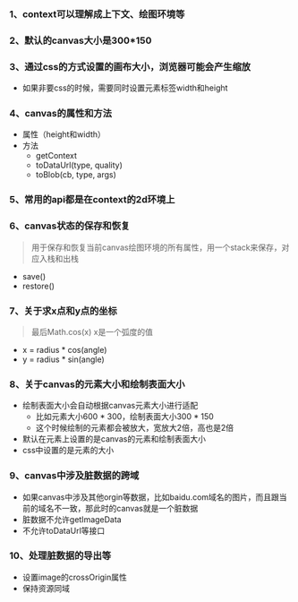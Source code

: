 ### 1、context可以理解成上下文、绘图环境等
### 2、默认的canvas大小是300*150
### 3、通过css的方式设置的画布大小，浏览器可能会产生缩放
  - 如果非要css的时候，需要同时设置元素标签width和height
### 4、canvas的属性和方法
  - 属性（height和width）
  - 方法
    - getContext
    - toDataUrl(type, quality)
    - toBlob(cb, type, args)
### 5、常用的api都是在context的2d环境上
### 6、canvas状态的保存和恢复
  > 用于保存和恢复当前canvas绘图环境的所有属性，用一个stack来保存，对应入栈和出栈
  - save()
  - restore()
### 7、关于求x点和y点的坐标
  > 最后Math.cos(x) x是一个弧度的值
  - x = radius * cos(angle)
  - y = radius * sin(angle)
### 8、关于canvas的元素大小和绘制表面大小
  - 绘制表面大小会自动根据canvas元素大小进行适配
    - 比如元素大小600 * 300，绘制表面大小300 * 150
    - 这个时候绘制的元素都会被放大，宽放大2倍，高也是2倍
  - 默认在元素上设置的是canvas的元素和绘制表面大小
  - css中设置的是元素的大小
### 9、canvas中涉及脏数据的跨域
  - 如果canvas中涉及其他orgin等数据，比如baidu.com域名的图片，而且跟当前的域名不一致，那此时的canvas就是一个脏数据
  - 脏数据不允许getImageData
  - 不允许toDataUrl等接口
### 10、处理脏数据的导出等
  - 设置image的crossOrigin属性
  - 保持资源同域